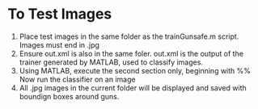 # To Test Images
1) Place test images in the same folder as the trainGunsafe.m script.  Images must end in .jpg
2) Ensure out.xml is also in the same foler.  out.xml is the output of the trainer generated by MATLAB, used to classify images.
3) Using MATLAB, execute the second section only, beginning with %% Now run the classifier on an image
4) All .jpg images in the current folder will be displayed and saved with boundign boxes around guns.
